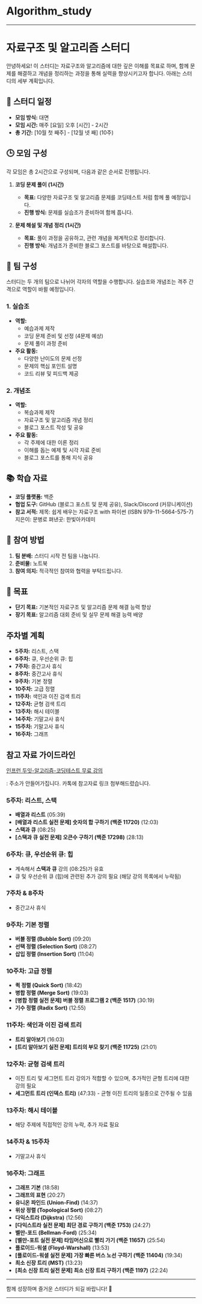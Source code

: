 # Algorithm_study
---
# 자료구조 및 알고리즘 스터디

안녕하세요! 이 스터디는 자료구조와 알고리즘에 대한 깊은 이해를 목표로 하며, 함께 문제를 해결하고 개념을 정리하는 과정을 통해 실력을 향상시키고자 합니다. 아래는 스터디의 세부 계획입니다.

## 📅 스터디 일정

- **모임 방식:** 대면
- **모임 시간:** 매주 [요일] 오후 [시간] - 2시간
- **총 기간:** [10월 첫 째주] - [12월 넷 째] (10주)

## 🕒 모임 구성

각 모임은 총 2시간으로 구성되며, 다음과 같은 순서로 진행됩니다.

1. **코딩 문제 풀이 (1시간)**
   - **목표:** 다양한 자료구조 및 알고리즘 문제를 코딩테스트 처럼 함께 풀 예정입니다.
   - **진행 방식:** 문제를 실습조가 준비하여 함께 풉니다.

2. **문제 해설 및 개념 정리 (1시간)**
   - **목표:** 풀이 과정을 공유하고, 관련 개념을 체계적으로 정리합니다.
   - **진행 방식:** 개념조가 준비한 블로그 포스트를 바탕으로 해설합니다.

## 👥 팀 구성

스터디는 두 개의 팀으로 나뉘어 각자의 역할을 수행합니다. 실습조와 개념조는 격주 간격으로 역할이 바뀔 예정입니다.

### 1. 실습조

- **역할:**
  - 예습과제 제작
  - 코딩 문제 준비 및 선정 (4문제 예상)
  - 문제 풀이 과정 준비
- **주요 활동:**
  - 다양한 난이도의 문제 선정
  - 문제의 핵심 포인트 설명
  - 코드 리뷰 및 피드백 제공

### 2. 개념조

- **역할:**
  - 복습과제 제작
  - 자료구조 및 알고리즘 개념 정리
  - 블로그 포스트 작성 및 공유
- **주요 활동:**
  - 각 주제에 대한 이론 정리
  - 이해를 돕는 예제 및 시각 자료 준비
  - 블로그 포스트를 통해 지식 공유

## 📚 학습 자료

- **코딩 플랫폼:** 백준
- **협업 도구:** GitHub (블로그 포스트 및 문제 공유), Slack/Discord (커뮤니케이션)
- **참고 서적:**
제목: 쉽게 배우는 자료구조 with 파이썬 (ISBN 979-11-5664-575-7)
지은이: 문병로
펴낸곳: 한빛아카데미 

## 📝 참여 방법

1. **팀 분배:** 스터디 시작 전 팀을 나눕니다.
2. **준비물:** 노트북
3. **참여 의지:** 적극적인 참여와 협력을 부탁드립니다.

## 🎯 목표

- **단기 목표:** 기본적인 자료구조 및 알고리즘 문제 해결 능력 향상
- **장기 목표:** 알고리즘 대회 준비 및 실무 문제 해결 능력 배양

## 주차별 계획

- **5주차:** 리스트, 스택
- **6주차:** 큐, 우선순위 큐: 힙
- **7주차:** 중간고사 휴식
- **8주차:** 중간고사 휴식
- **9주차:** 기본 정렬
- **10주차:** 고급 정렬
- **11주차:** 색인과 이진 검색 트리
- **12주차:** 균형 검색 트리
- **13주차:** 해시 테이블
- **14주차:** 기말고사 휴식
- **15주차:** 기말고사 휴식
- **16주차:** 그래프

## 참고 자료 가이드라인
[인프런 두잇-알고리즘-코딩테스트 무료 강의](https://www.inflearn.com/course/%EB%91%90%EC%9E%87-%EC%95%8C%EA%B3%A0%EB%A6%AC%EC%A6%98-%EC%BD%94%EB%94%A9%ED%85%8C%EC%8A%A4%ED%8A%B8-%ED%8C%8C%EC%9D%B4%EC%8D%AC?srsltid=AfmBOop6y8RJaBzZDsDASdHspVpdSKxiT8AuCCctP4E7nRYGmyMfiz74)

: 주소가 안들어가집니다. 카톡에 참고자료 링크 첨부해드렸습니다.


### **5주차: 리스트, 스택**
- **배열과 리스트** (05:39)
- **[배열과 리스트 실전 문제] 숫자의 합 구하기 (백준 11720)** (12:03)
- **스택과 큐** (08:25)
- **[스택과 큐 실전 문제] 오큰수 구하기 (백준 17298)** (28:13)

### **6주차: 큐, 우선순위 큐: 힙**
- 계속해서 **스택과 큐** 강의 (08:25)가 유효
- 큐 및 우선순위 큐 (힙)에 관련된 추가 강의 필요 (해당 강의 목록에서 누락됨)

### **7주차 & 8주차**
- 중간고사 휴식

### **9주차: 기본 정렬**
- **버블 정렬 (Bubble Sort)** (09:20)
- **선택 정렬 (Selection Sort)** (08:27)
- **삽입 정렬 (Insertion Sort)** (11:04)

### **10주차: 고급 정렬**
- **퀵 정렬 (Quick Sort)** (18:42)
- **병합 정렬 (Merge Sort)** (19:03)
- **[병합 정렬 실전 문제] 버블 정렬 프로그램 2 (백준 1517)** (30:19)
- **기수 정렬 (Radix Sort)** (12:55)

### **11주차: 색인과 이진 검색 트리**
- **트리 알아보기** (16:03)
- **[트리 알아보기 실전 문제] 트리의 부모 찾기 (백준 11725)** (21:01)

### **12주차: 균형 검색 트리**
- 이진 트리 및 세그먼트 트리 강의가 적합할 수 있으며, 추가적인 균형 트리에 대한 강의 필요
- **세그먼트 트리 (인덱스 트리)** (47:33) - 균형 이진 트리의 일종으로 간주될 수 있음

### **13주차: 해시 테이블**
- 해당 주제에 직접적인 강의 누락, 추가 자료 필요

### **14주차 & 15주차**
- 기말고사 휴식

### **16주차: 그래프**
- **그래프 기본** (18:58)
- **그래프의 표현** (20:27)
- **유니온 파인드 (Union-Find)** (14:37)
- **위상 정렬 (Topological Sort)** (08:27)
- **다익스트라 (Dijkstra)** (12:56)
- **[다익스트라 실전 문제] 최단 경로 구하기 (백준 1753)** (24:27)
- **벨만-포드 (Bellman-Ford)** (25:34)
- **[벨만-포트 실전 문제] 타임머신으로 빨리 가기 (백준 11657)** (25:54)
- **플로이드-워셜 (Floyd-Warshall)** (13:53)
- **[플로이드-워셜 실전 문제] 가장 빠른 버스 노선 구하기 (백준 11404)** (19:34)
- **최소 신장 트리 (MST)** (13:23)
- **[최소 신장 트리 실전 문제] 최소 신장 트리 구하기 (백준 1197)** (22:24)

---

함께 성장하며 즐거운 스터디가 되길 바랍니다! 🚀

---
